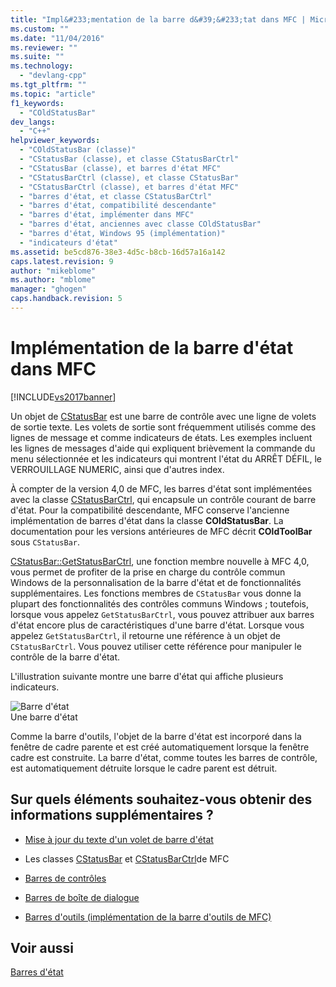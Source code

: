 ```yaml
---
title: "Impl&#233;mentation de la barre d&#39;&#233;tat dans MFC | Microsoft Docs"
ms.custom: ""
ms.date: "11/04/2016"
ms.reviewer: ""
ms.suite: ""
ms.technology: 
  - "devlang-cpp"
ms.tgt_pltfrm: ""
ms.topic: "article"
f1_keywords: 
  - "COldStatusBar"
dev_langs: 
  - "C++"
helpviewer_keywords: 
  - "COldStatusBar (classe)"
  - "CStatusBar (classe), et classe CStatusBarCtrl"
  - "CStatusBar (classe), et barres d'état MFC"
  - "CStatusBarCtrl (classe), et classe CStatusBar"
  - "CStatusBarCtrl (classe), et barres d'état MFC"
  - "barres d'état, et classe CStatusBarCtrl"
  - "barres d'état, compatibilité descendante"
  - "barres d'état, implémenter dans MFC"
  - "barres d'état, anciennes avec classe COldStatusBar"
  - "barres d'état, Windows 95 (implémentation)"
  - "indicateurs d'état"
ms.assetid: be5cd876-38e3-4d5c-b8cb-16d57a16a142
caps.latest.revision: 9
author: "mikeblome"
ms.author: "mblome"
manager: "ghogen"
caps.handback.revision: 5
---
```

# Impl&#233;mentation de la barre d&#39;&#233;tat dans MFC
[!INCLUDE[vs2017banner](../assembler/inline/includes/vs2017banner.md)]

Un objet de [CStatusBar](../mfc/reference/cstatusbar-class.md) est une barre de contrôle avec une ligne de volets de sortie texte.  Les volets de sortie sont fréquemment utilisés comme des lignes de message et comme indicateurs de états.  Les exemples incluent les lignes de messages d'aide qui expliquent brièvement la commande du menu sélectionnée et les indicateurs qui montrent l'état du ARRÊT DÉFIL, le VERROUILLAGE NUMERIC, ainsi que d'autres index.  
  
 À compter de la version 4,0 de MFC, les barres d'état sont implémentées avec la classe [CStatusBarCtrl](../mfc/reference/cstatusbarctrl-class.md), qui encapsule un contrôle courant de barre d'état.  Pour la compatibilité descendante, MFC conserve l'ancienne implémentation de barres d'état dans la classe **COldStatusBar**.  La documentation pour les versions antérieures de MFC décrit **COldToolBar** sous `CStatusBar`.  
  
 [CStatusBar::GetStatusBarCtrl](../Topic/CStatusBar::GetStatusBarCtrl.md), une fonction membre nouvelle à MFC 4,0, vous permet de profiter de la prise en charge du contrôle commun Windows de la personnalisation de la barre d'état et de fonctionnalités supplémentaires.  Les fonctions membres de `CStatusBar` vous donne la plupart des fonctionnalités des contrôles communs Windows ; toutefois, lorsque vous appelez `GetStatusBarCtrl`, vous pouvez attribuer aux barres d'état encore plus de caractéristiques d'une barre d'état.  Lorsque vous appelez `GetStatusBarCtrl`, il retourne une référence à un objet de `CStatusBarCtrl`.  Vous pouvez utiliser cette référence pour manipuler le contrôle de la barre d'état.  
  
 L'illustration suivante montre une barre d'état qui affiche plusieurs indicateurs.  
  
 ![Barre d'état](../mfc/media/vc37dy1.png "vc37DY1")  
Une barre d'état  
  
 Comme la barre d'outils, l'objet de la barre d'état est incorporé dans la fenêtre de cadre parente et est créé automatiquement lorsque la fenêtre cadre est construite.  La barre d'état, comme toutes les barres de contrôle, est automatiquement détruite lorsque le cadre parent est détruit.  
  
## Sur quels éléments souhaitez\-vous obtenir des informations supplémentaires ?  
  
-   [Mise à jour du texte d'un volet de barre d'état](../mfc/updating-the-text-of-a-status-bar-pane.md)  
  
-   Les classes [CStatusBar](../mfc/reference/cstatusbar-class.md) et [CStatusBarCtrl](../mfc/reference/cstatusbarctrl-class.md)de MFC  
  
-   [Barres de contrôles](../mfc/control-bars.md)  
  
-   [Barres de boîte de dialogue](../mfc/dialog-bars.md)  
  
-   [Barres d'outils \(implémentation de la barre d'outils de MFC\)](../mfc/mfc-toolbar-implementation.md)  
  
## Voir aussi  
 [Barres d'état](../mfc/status-bars.md)